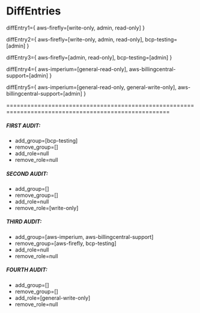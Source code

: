 # DiffEntries



diffEntry1={ 
    aws-firefly=[write-only, admin, read-only] 
}

diffEntry2={ 
    aws-firefly=[write-only, admin, read-only], 
    bcp-testing=[admin] 
}

diffEntry3={ 
    aws-firefly=[admin, read-only], 
    bcp-testing=[admin] 
}

diffEntry4={ 
    aws-imperium=[general-read-only], 
    aws-billingcentral-support=[admin] 
}

diffEntry5={ 
    aws-imperium=[general-read-only, general-write-only], 
    aws-billingcentral-support=[admin] 
}

=====================================================================================================


##### FIRST AUDIT: 

* add_group=[bcp-testing]
* remove_group=[]
* add_role=null
* remove_role=null


##### SECOND AUDIT: 

* add_group=[]
* remove_group=[]
* add_role=null
* remove_role=[write-only]


##### THIRD AUDIT: 

* add_group=[aws-imperium, aws-billingcentral-support]
* remove_group=[aws-firefly, bcp-testing]
* add_role=null
* remove_role=null


##### FOURTH AUDIT: 

* add_group=[]
* remove_group=[]
* add_role=[general-write-only]
* remove_role=null


